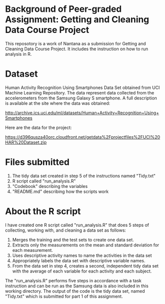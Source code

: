 # Background of Peer-graded Assignment: Getting and Cleaning Data Course Project
This reposotory is a work of Nantana as a submission for Getting and Cleaning Data Course Project. It includes the instruction on how to run analysis in R. 
# Dataset
Human Activity Recognition Using Smartphones Data Set obtained from UCI Machine Learning Repository. 
The data represent data collected from the accelerometers from the Samsung Galaxy S smartphone. A full description is available at the site where the data was obtained:

http://archive.ics.uci.edu/ml/datasets/Human+Activity+Recognition+Using+Smartphones

Here are the data for the project:

https://d396qusza40orc.cloudfront.net/getdata%2Fprojectfiles%2FUCI%20HAR%20Dataset.zip
# Files submitted 
1. The tidy data set created in step 5 of the instructions named "Tidy.txt"
2. R script called "run_analysis.R"
3. "Codebook" describing the variables
4. "README.md" describing how the scripts work
# About the R script
I have created one R script called "run_analysis.R" that does 5 steps of collecting, working with, and cleaning a data set as follows:
1. Merges the training and the test sets to create one data set.
2. Extracts only the measurements on the mean and standard deviation for each measurement.
3. Uses descriptive activity names to name the activities in the data set
4. Appropriately labels the data set with descriptive variable names.
5. From the data set in step 4, creates a second, independent tidy data set with the average of each variable for each activity and each subject.

The "run_analysis.R" performs five steps in accordance with a task instruction and can be run as the Samsung data is also included in this working directory. The output of the code is the tidy data set, named "Tidy.txt" which is submitted for part 1 of this assignment. 
